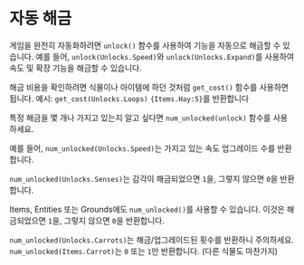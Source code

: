# 자동 해금
게임을 완전히 자동화하려면 `unlock()` 함수를 사용하여 기능을 자동으로 해금할 수 있습니다.
예를 들어, `unlock(Unlocks.Speed)`와 `unlock(Unlocks.Expand)`를 사용하여 속도 및 확장 기능을 해금할 수 있습니다.

해금 비용을 확인하려면 식물이나 아이템에 하던 것처럼 `get_cost()` 함수를 사용하면 됩니다.
예시:
`get_cost(Unlocks.Loops)`
`{Items.Hay:5}`를 반환합니다

특정 해금을 몇 개나 가지고 있는지 알고 싶다면 `num_unlocked(unlock)` 함수를 사용하세요.

예를 들어, `num_unlocked(Unlocks.Speed)`는 가지고 있는 속도 업그레이드 수를 반환합니다.

`num_unlocked(Unlocks.Senses)`는 감각이 해금되었으면 `1`을, 그렇지 않으면 `0`을 반환합니다.

Items, Entities 또는 Grounds에도 `num_unlocked()`를 사용할 수 있습니다. 이것은 해금되었으면 `1`을, 그렇지 않으면 `0`을 반환합니다.

`num_unlocked(Unlocks.Carrots)`는 해금/업그레이드된 횟수를 반환하니 주의하세요.
`num_unlocked(Items.Carrot)`는 `0` 또는 `1`만 반환합니다. (다른 식물도 마찬가지)
